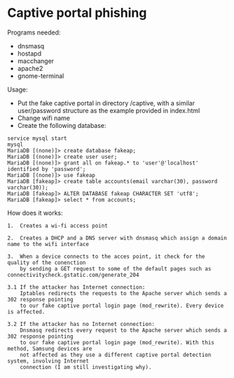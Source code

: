# Captive portal phishing

Programs needed: 
- dnsmasq
- hostapd
- macchanger
- apache2
- gnome-terminal

Usage:
- Put the fake captive portal  in directory /captive, with a similar user/password
  structure as the example provided in index.html
- Change wifi name
- Create the following database:

```
service mysql start
mysql
MariaDB [(none)]> create database fakeap;
MariaDB [(none)]> create user user;
MariaDB [(none)]> grant all on fakeap.* to 'user'@'localhost' identified by 'password';
MariaDB [(none)]> use fakeap
MariaDB [fakeap]> create table accounts(email varchar(30), password varchar(30));
MariaDB [fakeap]> ALTER DATABASE fakeap CHARACTER SET 'utf8';
MariaDB [fakeap]> select * from accounts;
```

How does it works:

	1.  Creates a wi-fi access point
	
	2.  Creates a DHCP and a DNS server with dnsmasq which assign a domain name to the wifi interface 

	3.  When a device connects to the acces point, it check for the quality of the conenction
	    by sending a GET request to some of the default pages such as connectivitycheck.gstatic.com/generate_204

	3.1 If the attacker has Internet connection:
	    Iptables redirects the requests to the Apache server which sends a 302 response pointing 
	    to our fake captive portal login page (mod_rewrite). Every device is affected.

	3.2 If the attacker has no Internet connection: 
	    Dnsmasq redirects every request to the Apache server which sends a 302 response pointing
	    to our fake captive portal login page (mod_rewrite). With this method, Samsung devices are
	    not affected as they use a different captive portal detection system, involving Internet 
	    connection (I am still investigating why).
